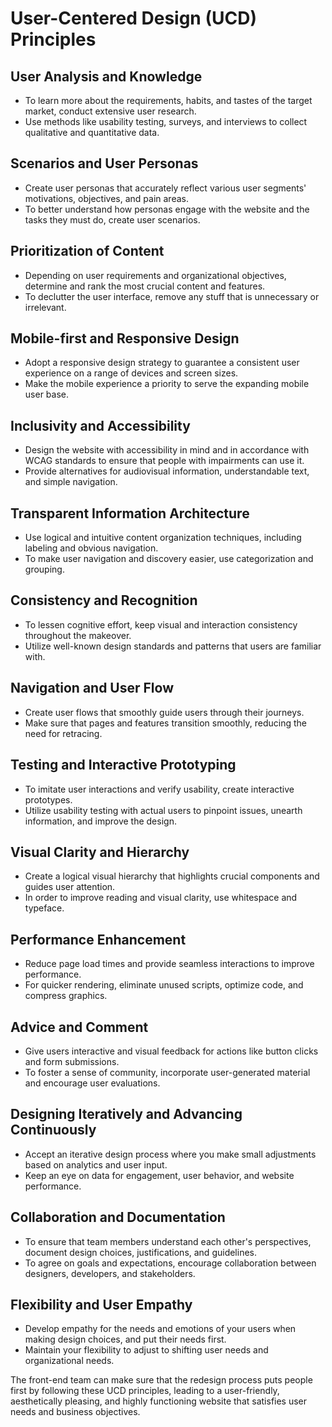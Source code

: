 # User-Centered Design (UCD) Principles

## User Analysis and Knowledge

- To learn more about the requirements, habits, and tastes of the target market,
  conduct extensive user research.
- Use methods like usability testing, surveys, and interviews to collect
  qualitative and quantitative data.

## Scenarios and User Personas

- Create user personas that accurately reflect various user segments'
  motivations, objectives, and pain areas.
- To better understand how personas engage with the website and the tasks they
  must do, create user scenarios.

## Prioritization of Content

- Depending on user requirements and organizational objectives, determine and
  rank the most crucial content and features.
- To declutter the user interface, remove any stuff that is unnecessary or
  irrelevant.

## Mobile-first and Responsive Design

- Adopt a responsive design strategy to guarantee a consistent user experience
  on a range of devices and screen sizes.
- Make the mobile experience a priority to serve the expanding mobile user base.

## Inclusivity and Accessibility

- Design the website with accessibility in mind and in accordance with WCAG
  standards to ensure that people with impairments can use it.
- Provide alternatives for audiovisual information, understandable text, and
  simple navigation.

## Transparent Information Architecture

- Use logical and intuitive content organization techniques, including labeling
  and obvious navigation.
- To make user navigation and discovery easier, use categorization and grouping.

## Consistency and Recognition

- To lessen cognitive effort, keep visual and interaction consistency throughout
  the makeover.
- Utilize well-known design standards and patterns that users are familiar with.

## Navigation and User Flow

- Create user flows that smoothly guide users through their journeys.
- Make sure that pages and features transition smoothly, reducing the need for
  retracing.

## Testing and Interactive Prototyping

- To imitate user interactions and verify usability, create interactive
  prototypes.
- Utilize usability testing with actual users to pinpoint issues, unearth
  information, and improve the design.

## Visual Clarity and Hierarchy

- Create a logical visual hierarchy that highlights crucial components and
  guides user attention.
- In order to improve reading and visual clarity, use whitespace and typeface.

## Performance Enhancement

- Reduce page load times and provide seamless interactions to improve
  performance.
- For quicker rendering, eliminate unused scripts, optimize code, and compress
  graphics.

## Advice and Comment

- Give users interactive and visual feedback for actions like button clicks and
  form submissions.
- To foster a sense of community, incorporate user-generated material and
  encourage user evaluations.

## Designing Iteratively and Advancing Continuously

- Accept an iterative design process where you make small adjustments based on
  analytics and user input.
- Keep an eye on data for engagement, user behavior, and website performance.

## Collaboration and Documentation

- To ensure that team members understand each other's perspectives, document
  design choices, justifications, and guidelines.
- To agree on goals and expectations, encourage collaboration between designers,
  developers, and stakeholders.

## Flexibility and User Empathy

- Develop empathy for the needs and emotions of your users when making design
  choices, and put their needs first.
- Maintain your flexibility to adjust to shifting user needs and organizational
  needs.

The front-end team can make sure that the redesign process puts people first by
following these UCD principles, leading to a user-friendly, aesthetically
pleasing, and highly functioning website that satisfies user needs and business
objectives.
